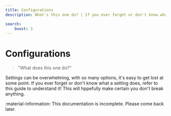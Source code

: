 ```yaml
---
title: Configurations
description: What's this one do? | If you ever forget or don't know what a setting does, refer to this guide to understand it!

search:
    boost: 3
---
```

# Configurations
> "What does this one do?"

Settings can be overwhelming, with so many options, it's easy to get lost at some point. If you ever forget or don't know what a setting does, refer to this guide to understand it! This will hppefully make certain you don't break anything.


:material-information: This documentation is incomplete. Please come back later.